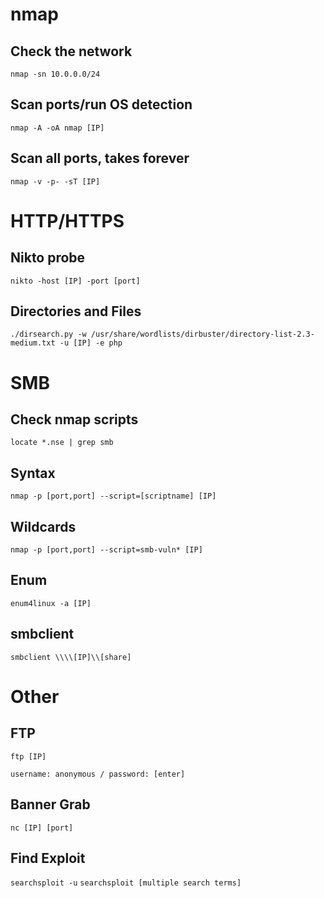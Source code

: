 # 
# nmap
## Check the network
`nmap -sn 10.0.0.0/24`
## Scan ports/run OS detection
`nmap -A -oA nmap [IP]`
## Scan all ports, takes forever
`nmap -v -p- -sT [IP]`
#
# HTTP/HTTPS
## Nikto probe
`nikto -host [IP] -port [port]`
## Directories and Files
`./dirsearch.py -w /usr/share/wordlists/dirbuster/directory-list-2.3-medium.txt -u [IP] -e php`
#
# SMB
## Check nmap scripts
`locate *.nse | grep smb`
## Syntax
`nmap -p [port,port] --script=[scriptname] [IP]`
## Wildcards
`nmap -p [port,port] --script=smb-vuln* [IP]`
## Enum
`enum4linux -a [IP]`
## smbclient
`smbclient \\\\[IP]\\[share]`
#
# Other
## FTP
`ftp [IP]`

`username: anonymous / password: [enter]`
## Banner Grab
`nc [IP] [port]`
## Find Exploit
`searchsploit -u`
`searchsploit [multiple search terms]`
